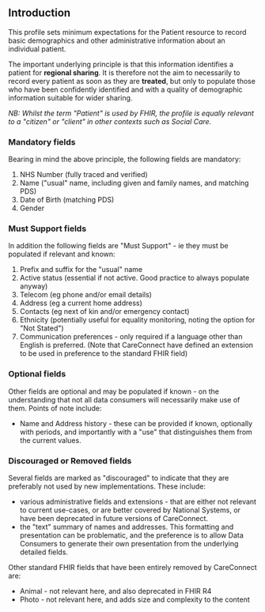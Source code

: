 ## Introduction
This profile sets minimum expectations for the Patient resource to record basic demographics and other administrative information about an individual patient. 

The important underlying principle is that this information identifies a patient for **regional sharing**. It is therefore not the aim to necessarily to record every patient as soon as they are **treated**, but only to populate those who have been confidently identified and with a quality of demographic information suitable for wider sharing.

*NB: Whilst the term "Patient" is used by FHIR, the profile is equally relevant to a "citizen" or "client" in other contexts such as Social Care.*

### Mandatory fields
Bearing in mind the above principle, the following fields are mandatory:
1. NHS Number (fully traced and verified)
2. Name ("usual" name, including given and family names, and matching PDS)
3. Date of Birth (matching PDS)
4. Gender

### Must Support fields
In addition the following fields are "Must Support" - ie they must be populated if relevant and known:
1. Prefix and suffix for the "usual" name
2. Active status (essential if not active. Good practice to always populate anyway)
3. Telecom (eg phone and/or email details)
4. Address (eg a current home address)
5. Contacts (eg next of kin and/or emergency contact)
6. Ethnicity (potentially useful for equality monitoring, noting the option for "Not Stated")
7. Communication preferences - only required if a language other than English is preferred. (Note that CareConnect have defined an extension to be used in preference to the standard FHIR field)

### Optional fields
Other fields are optional and may be populated if known - on the understanding that not all data consumers will necessarily make use of them. Points of note include:
 - Name and Address history - these can be provided if known, optionally with periods, and importantly with a "use" that distinguishes them from the current values.

### Discouraged or Removed fields
Several fields are marked as "discouraged" to indicate that they are preferably not used by new implementations. These include:
 - various administrative fields and extensions - that are either not relevant to current use-cases, or are better covered by National Systems, or have been deprecated in future versions of CareConnect.
  - the "text" summary of names and addresses. This formatting and presentation can be problematic, and the preference is to allow Data Consumers to generate their own presentation from the underlying detailed fields. 

  Other standard FHIR fields that have been entirely removed by CareConnect are:
   - Animal - not relevant here, and also deprecated in FHIR R4
   - Photo - not relevant here, and adds size and complexity to the content



